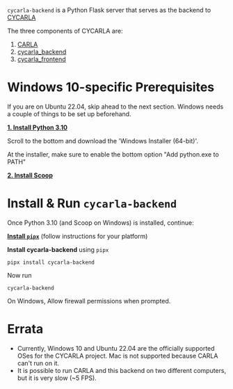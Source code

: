 `cycarla-backend` is a Python Flask server that serves as the backend to [CYCARLA](https://github.com/tensorturtle/cycarla)

The three components of CYCARLA are:
1. [CARLA](https://github.com/carla-simulator/carla)
2. [cycarla_backend](https://github.com/tensorturtle/cycarla/tree/main/cycarla-backend)
3. [cycarla_frontend](https://github.com/tensorturtle/cycarla/tree/main/cycarla-frontend)

# Windows 10-specific Prerequisites

If you are on Ubuntu 22.04, skip ahead to the next section. Windows needs a couple of things to be set up beforehand.

[**1. Install Python 3.10**](https://www.python.org/downloads/release/python-31011)

Scroll to the bottom and download the 'Windows Installer (64-bit)'.

At the installer, make sure to enable the bottom option "Add python.exe to PATH"

[**2. Install Scoop**](https://scoop.sh/)

# Install & Run `cycarla-backend`

Once Python 3.10 (and Scoop on Windows) is installed, continue:

[**Install `pipx`**](https://github.com/pypa/pipx#install-pipx) (follow instructions for your platform)

**Install cycarla-backend** using `pipx`
```
pipx install cycarla-backend
```

Now run 

```
cycarla-backend
```

On Windows, Allow firewall permissions when prompted.


# Errata

+ Currently, Windows 10 and Ubuntu 22.04 are the officially supported OSes for the CYCARLA project. Mac is not supported because CARLA can't run on it.
+ It is possible to run CARLA and this backend on two different computers, but it is very slow (~5 FPS).

